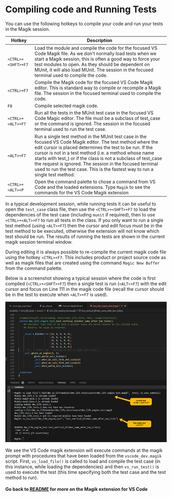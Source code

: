 # Compiling code and Running Tests

You can use the following hotkeys to compile your code and run your tests in the Magik session.

 Hotkey | Description
--------|-------------
 `<CTRL>+<SHFT>+F7`   |Load the module and compile the code for the focused VS Code Magik file.  As we don't normally load tests when we start a Magik session, this is often a good way to force your test modules to open.  As they should be dependent on MUnit, it will also load MUnit.  The session in the focused terminal used to compile the code.
 `<CTRL>+F7` | Compile the Magik code for the focused VS Code Magik editor.  This is standard way to compile or recompile a Magik file.  The session in the focused terminal used to compile the code.
 `F8` | Compile selected magik code.
 `<CTRL>+<ALT>+F7` | Run all the tests in the MUnit test case in the focused VS Code Magic editor.  The file must be a subclass of test_case or the command is ignored. The session in the focused terminal used to run the test case.
 `<ALT>+F7` | Run a single test method in the MUnit test case in the focused VS Code Magik editor.  The test method where the edit cursor is placed determines the test to be run.  If the cursor is not in a test method (i.e. a method whose name starts with test_) or if the class is not a subclass of test_case the request is ignored.  The session in the focused terminal used to run the test case.  This is the fastest way to run a single test method.
 `<CTRL>+<ALT>+P` | Open the command palette to chose a command from VS Code and the loaded extensions.  Type `Magik` to see the commands for the VS Code Magik extension

 In a typical development session, while running tests it can be useful to open the `test_case` class file, then use the `<CTRL>+<SHFT>+F7` to load the dependencies of the test case (including `munit` if required), then to use `<CTRL>+<ALT>+F7` to run all tests in the class.  If you only want to run a single test method (using `<ALT>+F7`) then the cursor and edit focus must be in the test method to be executed, otherwise the extension will not know which test should be run.  The results of running the tests are shown in the current magik session terminal window.

 During editing it is always possible to re-compile the current magik code file using the hotkey `<CTRL>+F7`.  This includes product or project source code as well as magik files that are created using the command `Magic New Buffer` from the command palette.

Below is a screenshot showing a typical session where the code is first compiled (`<CTRL>+<SHFT>+F7`) then a single test is run (`<ALT>+F7`) with the edit cursor and focus on Line 111 in the magik code file (recall the cursor should be in the test to execute when `<ALT>+F7` is used).

![magik-vscode](./images/compile_execute_test.png)

We see the VS Code magik extension will execute commands at the magik prompt with procedures that have been loaded from the `vscode_dev.magik` script.  First, `vs_load_file()` is called to load and compile the test case (in this instance, while loading the dependencies) and then `vs_run_test()` is used to execute the test (this time specifying both the test case and the test method to run).

#### Go back to [README](../README.md) for more on the Magik extension for VS Code
